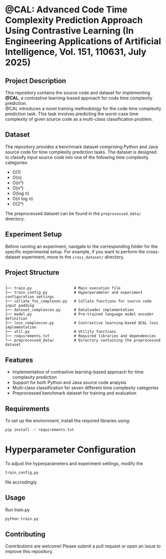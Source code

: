 # @CAL: Advanced Code Time Complexity Prediction Approach Using Contrastive Learning (In Engineering Applications of Artificial Intelligence, Vol. 151, 110631, July 2025)

## Project Description
This repository contains the source code and dataset for implementing **@CAL**, a contrastive learning-based approach for code time complexity prediction.  
@CAL introduces a novel training methodology for the code time complexity prediction task. This task involves predicting the worst-case time complexity of given source code as a multi-class classification problem.

## Dataset
The repository provides a benchmark dataset comprising Python and Java source code for time complexity prediction tasks. The dataset is designed to classify input source code into one of the following time complexity categories:
- O(1)
- O(n)
- O(n²)
- O(n³)
- O(log n)
- O(n log n)
- O(2ⁿ)

The preprocessed dataset can be found in the `preprocessed_data/` directory.

## Experiment Setup
Before running an experiment, navigate to the corresponding folder for the specific experimental setup. 
For example, if you want to perform the cross-dataset experiment, move to the `cross_dataset/` directory.

## Project Structure
```
.
├── train.py                   # Main execution file
├── train_config.py            # Hyperparameter and experiment configuration settings
├── collate_fns_complexon.py   # Collate functions for source code input padding
├── dataset_complexcon.py      # Dataloader implementation
├── model.py                   # Pre-trained language model encoder definition
├── loss_complexcon.py         # Contrastive learning-based @CAL loss implementation
├── util.py                    # Utility functions
├── requirements.txt           # Required libraries and dependencies
└── preprocessed_data/         # Directory containing the preprocessed dataset
```

## Features
- Implementation of contrastive learning-based approach for time complexity prediction
- Support for both Python and Java source code analysis
- Multi-class classification for seven different time complexity categories
- Preprocessed benchmark dataset for training and evaluation

## Requirements
To set up the environment, install the required libraries using:
```bash
pip install -r requirements.txt
```

# Hyperparameter Configuration
To adjust the hyperparameters and experiment settings, modify the 
```bash
train_config.py
```
file accrodingly.

## Usage
Run train.py
```bash
python train.py
```

## Contributing
Contributions are welcome! Please submit a pull request or open an issue to improve this repository.
